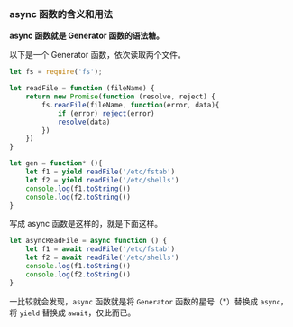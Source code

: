 ### async 函数的含义和用法

**async 函数就是 Generator 函数的语法糖。**

以下是一个 Generator 函数，依次读取两个文件。

```js
let fs = require('fs');

let readFile = function (fileName) {
    return new Promise(function (resolve, reject) {
        fs.readFile(fileName, function(error, data){
            if (error) reject(error)
            resolve(data)
        })
    })
}

let gen = function* (){
    let f1 = yield readFile('/etc/fstab')
    let f2 = yield readFile('/etc/shells')
    console.log(f1.toString())
    console.log(f2.toString())
}
```

写成 async 函数是这样的，就是下面这样。

```js
let asyncReadFile = async function () {
    let f1 = await readFile('/etc/fstab')
    let f2 = await readFile('/etc/shells')
    console.log(f1.toString())
    console.log(f2.toString())
}
```

一比较就会发现，`async` 函数就是将 `Generator` 函数的星号（*）替换成 `async`，将 `yield` 替换成 `await`，仅此而已。

